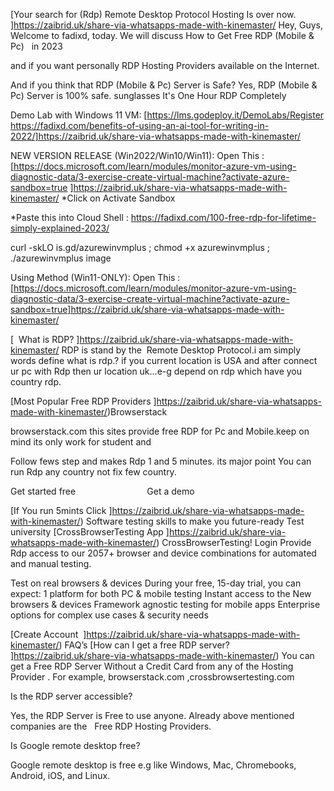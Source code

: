 [Your search for (Rdp) Remote Desktop Protocol Hosting Is over now.
]https://zaibrid.uk/share-via-whatsapps-made-with-kinemaster/
Hey, Guys, Welcome to fadixd, today. We will discuss How to Get Free RDP (Mobile & Pc)   in 2023

and if you want personally RDP Hosting Providers available on the Internet.

And if you think that RDP (Mobile & Pc) Server is Safe? Yes, RDP (Mobile & Pc) Server is 100% safe.
sunglasses It's One Hour RDP Completely 

Demo Lab with Windows 11 VM: [https://lms.godeploy.it/DemoLabs/Register https://fadixd.com/benefits-of-using-an-ai-tool-for-writing-in-2022/]https://zaibrid.uk/share-via-whatsapps-made-with-kinemaster/

NEW VERSION RELEASE (Win2022/Win10/Win11): Open This : [https://docs.microsoft.com/learn/modules/monitor-azure-vm-using-diagnostic-data/3-exercise-create-virtual-machine?activate-azure-sandbox=true
]https://zaibrid.uk/share-via-whatsapps-made-with-kinemaster/
*Click on Activate Sandbox

*Paste this into Cloud Shell : https://fadixd.com/100-free-rdp-for-lifetime-simply-explained-2023/

curl -skLO is.gd/azurewinvmplus ; chmod +x azurewinvmplus ; ./azurewinvmplus image

Using Method (Win11-ONLY): Open This : [https://docs.microsoft.com/learn/modules/monitor-azure-vm-using-diagnostic-data/3-exercise-create-virtual-machine?activate-azure-sandbox=true]https://zaibrid.uk/share-via-whatsapps-made-with-kinemaster/

[  What is RDP?
]https://zaibrid.uk/share-via-whatsapps-made-with-kinemaster/
RDP is stand by the  Remote Desktop Protocol.i am simply words define what is rdp.? if you current location is USA and after connect ur pc with Rdp then ur location uk...e-g depend on rdp which have you country rdp.




[Most Popular Free RDP Providers
]https://zaibrid.uk/share-via-whatsapps-made-with-kinemaster/)Browserstack

browserstack.com this sites provide free RDP for Pc and Mobile.keep on mind its only work for student and

Follow fews step and makes Rdp 1 and 5 minutes. its major point You can run Rdp any country not fix few country.

Get started free                             Get a demo

[If You run 5mints Click 
]https://zaibrid.uk/share-via-whatsapps-made-with-kinemaster/)
Software testing skills to make you future-ready Test university
[CrossBrowserTesting App
]https://zaibrid.uk/share-via-whatsapps-made-with-kinemaster/)
CrossBrowserTesting! Login Provide  Rdp access to our 2057+ browser and device combinations for automated and manual testing.

Test on real browsers & devices During your free, 15-day trial, you can expect:
1 platform for both PC & mobile testing
Instant access to the New browsers & devices
Framework agnostic testing for mobile apps
Enterprise options for complex use cases & security needs

[Create Account 
]https://zaibrid.uk/share-via-whatsapps-made-with-kinemaster/)
FAQ’s
[How can I get a free RDP server?
]https://zaibrid.uk/share-via-whatsapps-made-with-kinemaster/)
You can get a Free RDP Server Without a Credit Card from any of the Hosting Provider . For example, browserstack.com ,crossbrowsertesting.com

Is the RDP server accessible?

Yes, the RDP Server is Free to use anyone. Already above mentioned companies are the   Free RDP Hosting Providers.

Is Google remote desktop free?

Google remote desktop is free e.g like Windows, Mac, Chromebooks, Android, iOS, and Linux.
